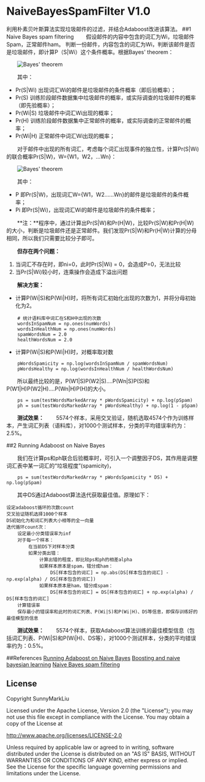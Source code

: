 # NaiveBayesSpamFilter V1.0
利用朴素贝叶斯算法实现垃圾邮件的过滤，并结合Adaboost改进该算法。
##1 Naive Bayes spam filtering
&emsp;&emsp;假设邮件的内容中包含的词汇为Wi，垃圾邮件Spam，正常邮件ham。
判断一份邮件，内容包含的词汇为Wi，判断该邮件是否是垃圾邮件，即计算P（S|Wi）这个条件概率。根据Bayes' theorem：

&emsp;&emsp;![Bayes' theorem](https://upload.wikimedia.org/math/a/6/e/a6e7f8c521dcf018b6480a8967773ac3.png)

&emsp;&emsp;其中：

- Pr(S|Wi) 出现词汇Wi的邮件是垃圾邮件的条件概率（即后验概率）；
- Pr(S)    训练阶段邮件数据集中垃圾邮件的概率，或实际调查的垃圾邮件的概率（即先验概率）；
- Pr(Wi|S) 垃圾邮件中词汇Wi出现的概率；
- Pr(H)    训练阶段邮件数据集中正常邮件的概率，或实际调查的正常邮件的概率；
- Pr(Wi|H) 正常邮件中词汇Wi出现的概率；

&emsp;&emsp;对于邮件中出现的所有词汇，考虑每个词汇出现事件的独立性，计算Pr(S|Wi)的联合概率Pr(S|W)，W={W1，W2，...Wn}：

&emsp;&emsp;![Bayes' theorem](https://upload.wikimedia.org/math/f/1/d/f1d1c65ee72c294f1fc9b4eb156f5768.png)

&emsp;&emsp;其中：
- P        即Pr(S|W)，出现词汇W={W1，W2......Wn}的邮件是垃圾邮件的条件概率；
- Pi       即Pr(S|Wi)，出现词汇Wi的邮件是垃圾邮件的条件概率；

&emsp;&emsp;**注：**程序中，通过计算出Pr(S|W)和Pr(H|W)，比较Pr(S|W)和Pr(H|W)的大小，判断是垃圾邮件还是正常邮件。我们发现Pr(S|W)和Pr(H|W)计算的分母相同，所以我们只需要比较分子即可。

&emsp;&emsp;**但存在两个问题：**

1. 当词汇不存在时，即ni=0，此时Pr(S|Wi) = 0，会造成P=0，无法比较
2. 当Pr(S|Wi)较小时，连乘操作会造成下溢出问题

&emsp;&emsp;**解决方案：**
- 计算P(Wi|S)和P(Wi|H)时，将所有词汇初始化出现的次数为1，并将分母初始化为2。
```
    # 统计语料库中词汇在S和H中出现的次数
    wordsInSpamNum = np.ones(numWords)
    wordsInHealthNum = np.ones(numWords)
    spamWordsNum = 2.0
    healthWordsNum = 2.0
```
- 计算P(Wi|S)和P(Wi|H)时，对概率取对数
```
    pWordsSpamicity = np.log(wordsInSpamNum / spamWordsNum)
    pWordsHealthy = np.log(wordsInHealthNum / healthWordsNum)
```
&emsp;&emsp;所以最终比较的是，P(W1|S)P(W2|S)....P(Wn|S)P(S)和P(W1|H)P(W2|H)....P(Wn|H)P(H)的大小。
```
    ps = sum(testWordsMarkedArray * pWordsSpamicity) + np.log(pSpam)
    ph = sum(testWordsMarkedArray * pWordsHealthy) + np.log(1 - pSpam)
```
&emsp;&emsp;**测试效果：**
&emsp;&emsp;5574个样本，采用交叉验证，随机选取4574个作为训练样本，产生词汇列表（语料库），对1000个测试样本，分类的平均错误率约为：2.5%。

##2 Running Adaboost on Naive Bayes

&emsp;&emsp;我们在计算ps和ph联合后验概率时，可引入一个调整因子DS，其作用是调整词汇表中某一词汇的“垃圾程度”(spamicity)，
```
    ps = sum(testWordsMarkedArray * pWordsSpamicity * DS) + np.log(pSpam)
```
&emsp;&emsp;其中DS通过Adaboost算法迭代获取最佳值。原理如下：
```
设定adaboost循环的次数count
交叉验证随机选择1000个样本
DS初始化为和词汇列表大小相等的全一向量
迭代循环count次：
    设定最小分类错误率为inf
    对于每一个样本：
        在当前DS下对样本分类
        如果分类出错：
            计算出错的程度，即比较ps和ph的相差alpha
            如果样本原本是spam，错分成ham：
                DS[样本包含的词汇] = np.abs(DS[样本包含的词汇] - np.exp(alpha) / DS[样本包含的词汇])
            如果样本原本是ham，错分成spam：
                DS[样本包含的词汇] = DS[样本包含的词汇] + np.exp(alpha) / DS[样本包含的词汇]
    计算错误率
    保存最小的错误率和此时的词汇列表、P(Wi|S)和P(Wi|H)、DS等信息，即保存训练好的最佳模型的信息
```
&emsp;&emsp;**测试效果：**
&emsp;&emsp;5574个样本，获取Adaboost算法训练的最佳模型信息（包括词汇列表、P(Wi|S)和P(Wi|H)、DS等），对1000个测试样本，分类的平均错误率约为：0.5%。

##References
[Running Adaboost on Naive Bayes](http://web.cecs.pdx.edu/~mm/MachineLearningWinter2010/BoostingNaiveBayes.pdf)
[Boosting and naive bayesian learning](http://pages.cs.wisc.edu/~dyer/cs540/handouts/elkan97boosting.pdf)
[Naive Bayes spam filtering](https://en.wikipedia.org/wiki/Naive_Bayes_spam_filtering)

## License
Copyright SunnyMarkLiu

Licensed under the Apache License, Version 2.0 (the "License");
you may not use this file except in compliance with the License.
You may obtain a copy of the License at

http://www.apache.org/licenses/LICENSE-2.0

Unless required by applicable law or agreed to in writing, software
distributed under the License is distributed on an "AS IS" BASIS,
WITHOUT WARRANTIES OR CONDITIONS OF ANY KIND, either express or implied.
See the License for the specific language governing permissions and
limitations under the License.
